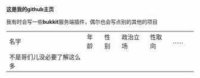 **这是我的github主页**

我有时会写一些**bukkit**服务端插件，偶尔也会写点别的其他的项目

|               |    |    |      |     |    |   |
| ------------- | -- | -- | ---- | --- | -- | - |
| 名字            | 年龄 | 性别 | 政治立场 | 性取向 | …… |   |
| 不是哥们儿没必要了解这么多 |    |    |      |     |    |   |

 
